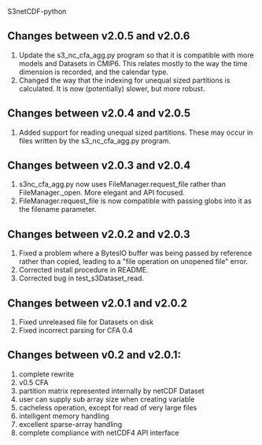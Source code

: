 S3netCDF-python

Changes between v2.0.5 and v2.0.6
---------------------------------
1. Update the s3_nc_cfa_agg.py program so that it is compatible with more models and Datasets in CMIP6.  This relates mostly to the way the time dimension is recorded, and the calendar type.
2. Changed the way that the indexing for unequal sized partitions is calculated.  It is now (potentially) slower, but more robust.

Changes between v2.0.4 and v2.0.5
---------------------------------
1. Added support for reading unequal sized partitions.  These may occur in files written by the s3_nc_cfa_agg.py program.

Changes between v2.0.3 and v2.0.4
---------------------------------
1. s3nc_cfa_agg.py now uses FileManager.request_file rather than FileManager._open.  More elegant and API focused.
2. FileManager.request_file is now compatible with passing globs into it as the filename parameter.

Changes between v2.0.2 and v2.0.3
---------------------------------
1. Fixed a problem where a BytesIO buffer was being passed by reference rather than copied, leading to a "file operation on unopened file" error.
2. Corrected install procedure in README.
3. Corrected bug in test_s3Dataset_read.

Changes between v2.0.1 and v2.0.2
---------------------------------
1. Fixed unreleased file for Datasets on disk
2. Fixed incorrect parsing for CFA 0.4

Changes between v0.2 and v2.0.1:
--------------------------------
1. complete rewrite
2. v0.5 CFA
3. partition matrix represented internally by netCDF Dataset
4. user can supply sub array size when creating variable
5. cacheless operation, except for read of very large files
6. intelligent memory handling
7. excellent sparse-array handling
8. complete compliance with netCDF4 API interface
